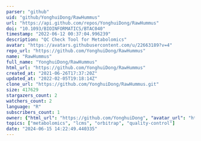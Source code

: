 ```yaml
---
parser: "github"
uid: "github/YonghuiDong/RawHummus"
url: "https://api.github.com/repos/YonghuiDong/RawHummus"
doi: "10.1093/BIOINFORMATICS/BTAC040"
timestamp: "2022-06-12 00:37:04.996239"
description: "QC Check Tool for Metabolomics"
avatar: "https://avatars.githubusercontent.com/u/22663189?v=4"
repo_url: "https://github.com/YonghuiDong/RawHummus"
name: "RawHummus"
full_name: "YonghuiDong/RawHummus"
html_url: "https://github.com/YonghuiDong/RawHummus"
created_at: "2021-06-26T17:37:20Z"
updated_at: "2022-02-05T19:18:14Z"
clone_url: "https://github.com/YonghuiDong/RawHummus.git"
size: 417629
stargazers_count: 2
watchers_count: 2
language: "R"
subscribers_count: 1
owner: {"html_url": "https://github.com/YonghuiDong", "avatar_url": "https://avatars.githubusercontent.com/u/22663189?v=4", "login": "YonghuiDong", "type": "User"}
topics: ["metabolomics", "lcms", "orbitrap", "quality-control"]
date: "2024-06-15 14:22:49.440335"
---
```

